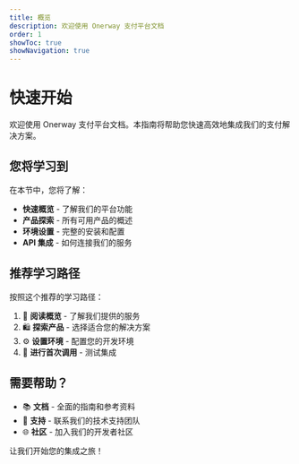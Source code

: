 ```yaml
---
title: 概览
description: 欢迎使用 Onerway 支付平台文档
order: 1
showToc: true
showNavigation: true
---
```


# 快速开始

欢迎使用 Onerway 支付平台文档。本指南将帮助您快速高效地集成我们的支付解决方案。

## 您将学习到

在本节中，您将了解：

- **快速概览** - 了解我们的平台功能
- **产品探索** - 所有可用产品的概述
- **环境设置** - 完整的安装和配置
- **API 集成** - 如何连接我们的服务

## 推荐学习路径

按照这个推荐的学习路径：

1. 📖 **阅读概览** - 了解我们提供的服务
2. 🛍️ **探索产品** - 选择适合您的解决方案
3. ⚙️ **设置环境** - 配置您的开发环境
4. 🚀 **进行首次调用** - 测试集成

## 需要帮助？

- 📚 **文档** - 全面的指南和参考资料
- 💬 **支持** - 联系我们的技术支持团队
- 🌐 **社区** - 加入我们的开发者社区

让我们开始您的集成之旅！
